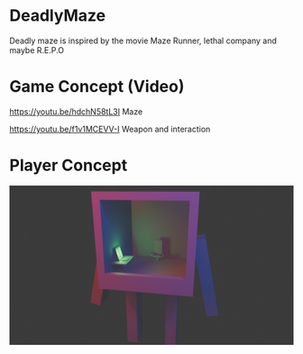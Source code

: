 # DeadlyMaze
Deadly maze is inspired by the movie Maze Runner, lethal company and maybe R.E.P.O

# Game Concept (Video)
https://youtu.be/hdchN58tL3I Maze

https://youtu.be/f1v1MCEVV-I Weapon and interaction

# Player Concept
![image](https://github.com/Hhk187/DeadlyMaze/blob/main/temp/Concept/PlayerConcept/PlayerConcept.png?raw=true)


